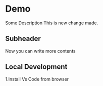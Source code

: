 # Demo

Some Description 
This is new change made.

## Subheader

Now you can write more contents

## Local Development

1.Install Vs Code from browser